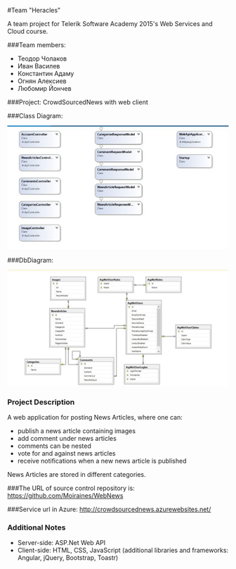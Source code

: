 #Team "Heracles"

A team project for Telerik Software Academy 2015's Web Services and Cloud course.

###Team members:
*	Теодор Чолаков
*	Иван Василев
*	Константин Адаму
*	Огнян Алексиев
*	Любомир Йончев

###Project:
CrowdSourcedNews with web client

###Class Diagram:

<img src="images/ClassDiagram.jpg" />

###DbDiagram:

<img src="images/DbDiagram.jpg" />

### Project Description

A web application for posting News Articles, where one can:

*	publish a news article containing images 
*	add comment under news articles
*	comments can be nested
*	vote for and against news articles 
*	receive notifications when a new news article is published

News Articles are stored in different categories.

###The URL of source control repository is:
https://github.com/Moiraines/WebNews

###Service url in Azure:
http://crowdsourcednews.azurewebsites.net/

### Additional Notes

*	Server-side: ASP.Net Web API
*	Client-side: HTML, CSS, JavaScript (additional libraries and frameworks: Angular, jQuery, Bootstrap, Toastr)


